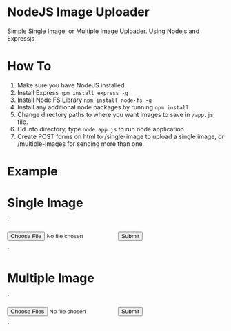 # NodeJS Image Uploader
Simple Single Image, or Multiple Image Uploader. Using Nodejs and Expressjs

# How To

1. Make sure you have NodeJS installed.
2. Install Express
   `npm install express -g`
3. Install Node FS Library
  `npm install node-fs -g`
4. Install any additional node packages by running 
  `npm install` 
5. Change directory paths to where you want images to save in `/app.js` file.
6. Cd into directory, type `node app.js` to run node application
7. Create POST forms on html to /single-image to upload a single image, or /multiple-images for sending more than one.

# Example

# Single Image

`<form action="/single-image" method="POST" >
  <input type="file" name="file" accept="image/*">
  <button type="submit">Submit</button>
</form>`

# Multiple Image

`<form action="/multiple-images" method="POST" >
  <input type="file" name="file" accept="image/*" multiple>
  <button type="submit">Submit</button>
</form>`
  
